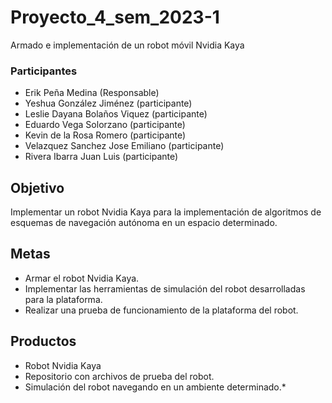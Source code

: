 # Proyecto_4_sem_2023-1
Armado e implementación de un robot móvil Nvidia Kaya

### Participantes
- Erik Peña Medina (Responsable)
- Yeshua González Jiménez (participante)
- Leslie Dayana Bolaños Viquez (participante)
- Eduardo Vega Solorzano (participante)
- Kevin de la Rosa Romero (participante)
- Velazquez Sanchez Jose Emiliano (participante)
- Rivera Ibarra Juan Luis (participante)


## Objetivo
Implementar un robot Nvidia Kaya para la implementación de algoritmos de esquemas de navegación autónoma en un espacio determinado.

## Metas

- Armar el robot Nvidia Kaya.
- Implementar las herramientas de simulación del robot desarrolladas para la plataforma.
- Realizar una prueba de funcionamiento de la plataforma del robot.

## Productos

- Robot Nvidia Kaya
- Repositorio con archivos de prueba del robot.
- Simulación del robot navegando en un ambiente determinado.*

